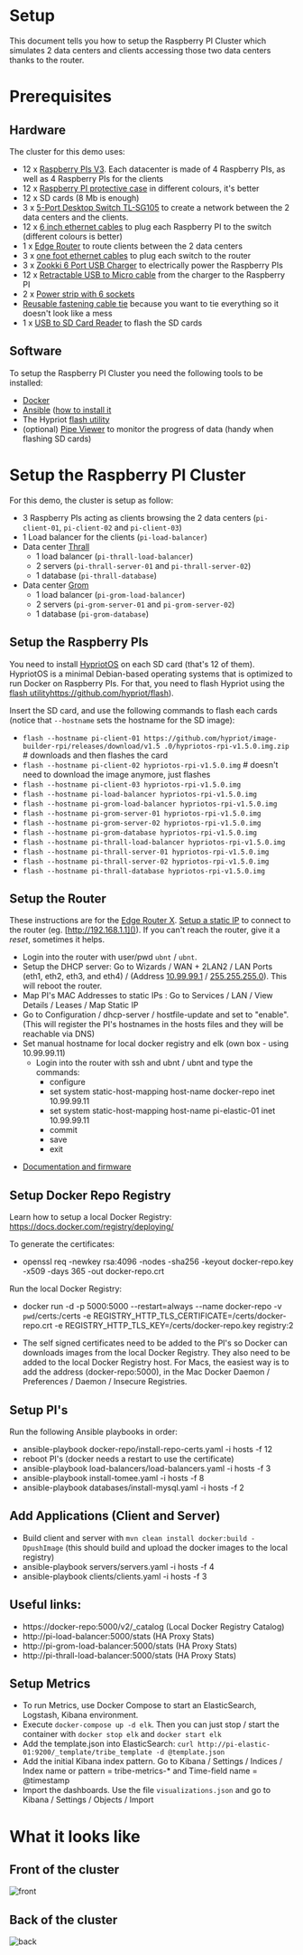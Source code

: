 # Setup

This document tells you how to setup the Raspberry PI Cluster which simulates 2 data centers and clients accessing 
those two data centers thanks to the router.

# Prerequisites

## Hardware

The cluster for this demo uses: 

* 12 x [Raspberry PIs V3](https://www.raspberrypi.org/products/raspberry-pi-3-model-b/). Each datacenter is made of 4
 Raspberry PIs, as well as 4 Raspberry PIs for the clients 
* 12 x [Raspberry PI protective case](https://www.amazon.com/Raspberry-Clear-Protective-Heatsinks-Screwdriver/dp/B071YM8QVK/ref=sr_1_25) in different colours, it's better 
* 12 x SD cards (8 Mb is enough)
* 3  x [5-Port Desktop Switch TL-SG105](http://www.tp-link.com/us/products/details/cat-42_TL-SG105.html) to create a 
network between the 2 data centers and the clients.
* 12 x [6 inch ethernet cables](https://www.amazon.com/iMBAPrice-Ethernet-Network-Patch-Cable/dp/B00A1UPGY4/ref=sr_1_1) to plug each Raspberry PI to the switch 
(different colours is better)
* 1  x [Edge Router](https://www.ubnt.com/edgemax/edgerouter-x/) to route clients between the 2 data centers
* 3  x [one foot ethernet cables](https://www.amazon.com/Cable-Matters-5-Pack-Snagless-Ethernet/dp/B00C4U030G/ref=sr_1_1) to plug each switch to the router  
* 3  x [Zookki 6 Port USB Charger](http://www.zookki.com/category/Zookki-USB-Charger) to electrically power the 
Raspberry PIs
* 12 x [Retractable USB to Micro cable](https://www.amazon.com/Vktech-Micro-Retractable-Charger-Cable/dp/B00DQMHM14/ref=sr_1_13) from the charger to the Raspberry PI
* 2  x [Power strip with 6 sockets](http://www.belkin.com/us/F5C048-2-Belkin/p/P-F5C048-2/)
* [Reusable fastening cable tie](https://www.amazon.com/Reusable-Fastening-Cable-Straps-Wisdompro/dp/B01M1L1YHO/ref=pd_rhf_se_p_img_2) because you want to tie 
everything so it doesn't look like a mess
* 1 x [USB to SD Card Reader](https://www.amazon.com/Cateck-USB3-0-4-Slot-Reader-Micro/dp/B01J5651NA) to flash the SD
 cards

## Software

To setup the Raspberry PI Cluster you need the following tools to be installed:

* [Docker](https://www.docker.com/)
* [Ansible](https://www.ansible.com/) ([how to install it](https://valdhaus.co/writings/ansible-mac-osx/)
* The Hypriot [flash utility](https://github.com/hypriot/flash)
* (optional) [Pipe Viewer](http://brewformulas.org/Pv) to monitor the progress of data (handy when flashing SD cards)

# Setup the Raspberry PI Cluster 

For this demo, the cluster is setup as follow:

* 3 Raspberry PIs acting as clients browsing the 2 data centers (`pi-client-01`, `pi-client-02` and `pi-client-03`) 
* 1 Load balancer for the clients (`pi-load-balancer`)
* Data center [Thrall](https://en.wikipedia.org/wiki/Characters_of_Warcraft#Thrall) 
  * 1 load balancer (`pi-thrall-load-balancer`) 
  * 2 servers (`pi-thrall-server-01` and `pi-thrall-server-02`) 
  * 1 database (`pi-thrall-database`) 
* Data center [Grom](https://en.wikipedia.org/wiki/Characters_of_Warcraft#Grommash_Hellscream) 
  * 1 load balancer (`pi-grom-load-balancer`) 
  * 2 servers (`pi-grom-server-01` and `pi-grom-server-02`) 
  * 1 database (`pi-grom-database`) 

## Setup the Raspberry PIs

You need to install [HypriotOS](http://blog.hypriot.com/about/#hypriotos) on each SD card (that's 12 of them). 
HypriotOS is a minimal Debian-based operating systems that is optimized to run Docker on Raspberry PIs. For that, you
 need to flash Hypriot using the [flash utility]()https://github.com/hypriot/flash).

Insert the SD card, and use the following commands to flash each cards (notice that `--hostname` sets the hostname for 
the SD image):
- `flash --hostname pi-client-01 https://github.com/hypriot/image-builder-rpi/releases/download/v1.5
.0/hypriotos-rpi-v1.5.0.img.zip` # downloads and then flashes the card 
- `flash --hostname pi-client-02 hypriotos-rpi-v1.5.0.img` # doesn't need to download the image anymore, just flashes
- `flash --hostname pi-client-03 hypriotos-rpi-v1.5.0.img`
- `flash --hostname pi-load-balancer hypriotos-rpi-v1.5.0.img`
- `flash --hostname pi-grom-load-balancer hypriotos-rpi-v1.5.0.img`
- `flash --hostname pi-grom-server-01 hypriotos-rpi-v1.5.0.img`
- `flash --hostname pi-grom-server-02 hypriotos-rpi-v1.5.0.img`
- `flash --hostname pi-grom-database hypriotos-rpi-v1.5.0.img`
- `flash --hostname pi-thrall-load-balancer hypriotos-rpi-v1.5.0.img`
- `flash --hostname pi-thrall-server-01 hypriotos-rpi-v1.5.0.img`
- `flash --hostname pi-thrall-server-02 hypriotos-rpi-v1.5.0.img`
- `flash --hostname pi-thrall-database hypriotos-rpi-v1.5.0.img`

## Setup the Router

These instructions are for the [Edge Router X](https://www.ubnt.com/edgemax/edgerouter-x/). [Setup a static IP](https://www.youtube.com/watch?v=p2rQRvNutvY) to 
connect to the router (eg. [http://192.168.1.1]()). If you can't reach the router, give it a *reset*, sometimes it 
helps.

- Login into the router with user/pwd `ubnt` / `ubnt`.
- Setup the DHCP server: Go to Wizards / WAN + 2LAN2 / LAN Ports (eth1, eth2, eth3, and eth4) / (Address [10.99.99.1]() 
/ [255.255.255.0]()). This will reboot the router.
- Map PI's MAC Addresses to static IPs : Go to Services / LAN / View Details / Leases / Map Static IP
- Go to Configuration / dhcp-server / hostfile-update and set to "enable". (This will register the PI's hostnames in the hosts files and they will be reachable via DNS)
- Set manual hostname for local docker registry and elk (own box - using 10.99.99.11)
    - Login into the router with ssh and ubnt / ubnt and type the commands:
        - configure
        - set system static-host-mapping host-name docker-repo inet 10.99.99.11
        - set system static-host-mapping host-name pi-elastic-01 inet 10.99.99.11
        - commit
        - save
        - exit

* [Documentation and firmware](https://www.ubnt.com/download/edgemax/edgerouter-x/er-x)

## Setup Docker Repo Registry
Learn how to setup a local Docker Registry: https://docs.docker.com/registry/deploying/

To generate the certificates:
- openssl req -newkey rsa:4096 -nodes -sha256 -keyout docker-repo.key -x509 -days 365 -out docker-repo.crt

Run the local Docker Registry:
- docker run -d -p 5000:5000 --restart=always --name docker-repo -v `pwd`/certs:/certs -e REGISTRY_HTTP_TLS_CERTIFICATE=/certs/docker-repo.crt -e REGISTRY_HTTP_TLS_KEY=/certs/docker-repo.key registry:2

- The self signed certificates need to be added to the PI's so Docker can downloads images from the local Docker 
Registry. They also need to be added to the local Docker Registry host. For Macs, the easiest way is to add the address 
(docker-repo:5000), in the Mac Docker Daemon / Preferences / Daemon / Insecure Registries.

## Setup PI's
Run the following Ansible playbooks in order:
- ansible-playbook docker-repo/install-repo-certs.yaml -i hosts -f 12
- reboot PI's (docker needs a restart to use the certificate)
- ansible-playbook load-balancers/load-balancers.yaml -i hosts -f 3
- ansible-playbook install-tomee.yaml -i hosts -f 8
- ansible-playbook databases/install-mysql.yaml -i hosts -f 2

## Add Applications (Client and Server)
- Build client and server with ```mvn clean install docker:build -DpushImage``` (this should build and upload the docker
images to the local registry)
- ansible-playbook servers/servers.yaml -i hosts -f 4
- ansible-playbook clients/clients.yaml -i hosts -f 3

## Useful links:
- https://docker-repo:5000/v2/_catalog (Local Docker Registry Catalog)
- http://pi-load-balancer:5000/stats (HA Proxy Stats)
- http://pi-grom-load-balancer:5000/stats (HA Proxy Stats)
- http://pi-thrall-load-balancer:5000/stats (HA Proxy Stats)

## Setup Metrics
- To run Metrics, use Docker Compose to start an ElasticSearch, Logstash, Kibana environment.
- Execute ```docker-compose up -d elk```. Then you can just stop / start the container with ```docker stop elk``` and ```docker start elk``` 
- Add the template.json into ElasticSearch: ```curl http://pi-elastic-01:9200/_template/tribe_template -d @template.json```
- Add the initial Kibana index pattern. Go to Kibana / Settings / Indices / Index name or pattern = tribe-metrics-* and Time-field name = @timestamp
- Import the dashboards. Use the file ```visualizations.json``` and go to Kibana / Settings / Objects / Import

# What it looks like

## Front of the cluster

![front](https://raw.githubusercontent.com/tomitribe/microprofile-jcache/master/setup/clusterFront.jpg)

## Back of the cluster

![back](https://raw.githubusercontent.com/tomitribe/microprofile-jcache/master/setup/clusterBack.jpg)

